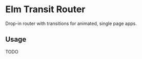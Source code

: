 # Elm Transit Router

Drop-in router with transitions for animated, single page apps.


## Usage

TODO
